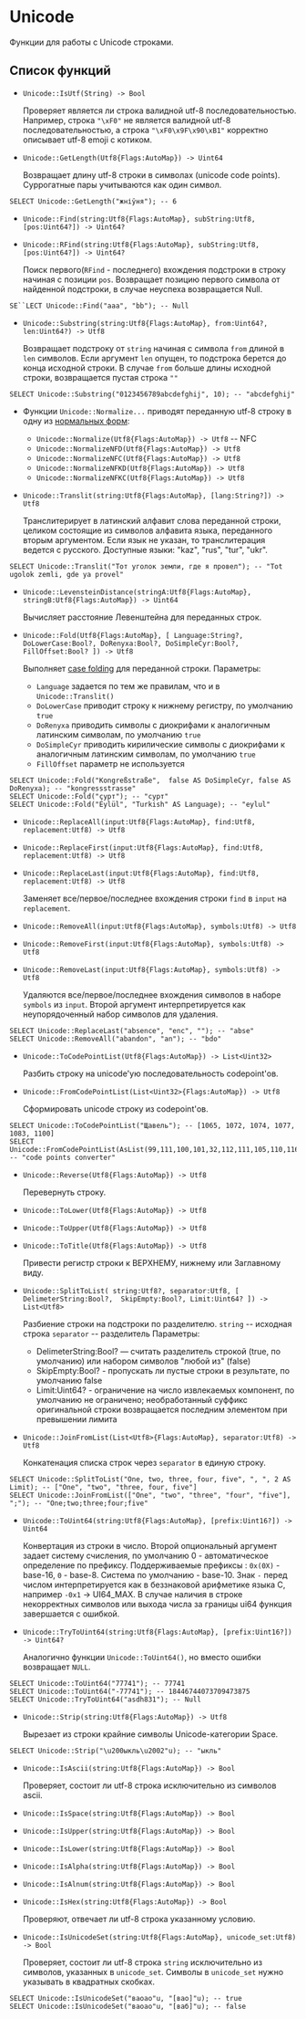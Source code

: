 # Unicode
Функции для работы с Unicode строками.

## Список функций

* `Unicode::IsUtf(String) -> Bool`

  Проверяет является ли строка валидной utf-8 последовательностью. Например, строка `"\xF0"` не является валидной utf-8 последовательностью, а строка `"\xF0\x9F\x90\xB1"` корректно описывает utf-8 emoji с котиком.

* `Unicode::GetLength(Utf8{Flags:AutoMap}) -> Uint64`

  Возвращает длину utf-8 строки в символах (unicode code points). Суррогатные пары учитываются как один символ.

```yql
SELECT Unicode::GetLength("жніўня"); -- 6
```

* `Unicode::Find(string:Utf8{Flags:AutoMap}, subString:Utf8, [pos:Uint64?]) -> Uint64?`
* `Unicode::RFind(string:Utf8{Flags:AutoMap}, subString:Utf8, [pos:Uint64?]) -> Uint64?`

  Поиск первого(`RFind` - последнего) вхождения подстроки в строку начиная с позиции `pos`. Возвращает позицию первого символа от найденной подстроки, в случае неуспеха возвращается Null.

```yql
SE``LECT Unicode::Find("aaa", "bb"); -- Null
```

* `Unicode::Substring(string:Utf8{Flags:AutoMap}, from:Uint64?, len:Uint64?) -> Utf8`

  Возвращает подстроку от `string` начиная с символа `from` длиной в `len` символов. Если аргумент `len` опущен, то подстрока берется до конца исходной строки.
  В случае `from` больше длины исходной строки, возвращается пустая строка `""`

```yql
SELECT Unicode::Substring("0123456789abcdefghij", 10); -- "abcdefghij"
```

* Функции `Unicode::Normalize...` приводят переданную utf-8 строку в одну из [нормальных форм](https://unicode.org/reports/tr15/#Norm_Forms):

  * `Unicode::Normalize(Utf8{Flags:AutoMap}) -> Utf8` -- NFC
  * `Unicode::NormalizeNFD(Utf8{Flags:AutoMap}) -> Utf8`
  * `Unicode::NormalizeNFC(Utf8{Flags:AutoMap}) -> Utf8`
  * `Unicode::NormalizeNFKD(Utf8{Flags:AutoMap}) -> Utf8`
  * `Unicode::NormalizeNFKC(Utf8{Flags:AutoMap}) -> Utf8`


* `Unicode::Translit(string:Utf8{Flags:AutoMap}, [lang:String?]) -> Utf8`

  Транслитерирует в латинский алфавит слова переданной строки, целиком состоящие из символов алфавита языка, переданного вторым аргументом. Если язык не указан, то транслитерация ведется с русского. Доступные языки: "kaz", "rus", "tur", "ukr".

```yql
SELECT Unicode::Translit("Тот уголок земли, где я провел"); -- "Tot ugolok zemli, gde ya provel"
```

* `Unicode::LevensteinDistance(stringA:Utf8{Flags:AutoMap}, stringB:Utf8{Flags:AutoMap}) -> Uint64`

  Вычисляет расстояние Левенштейна для переданных строк.

* `Unicode::Fold(Utf8{Flags:AutoMap}, [ Language:String?, DoLowerCase:Bool?, DoRenyxa:Bool?, DoSimpleCyr:Bool?, FillOffset:Bool? ]) -> Utf8`

  Выполняет [case folding](https://www.w3.org/TR/charmod-norm/#definitionCaseFolding) для переданной строки.
  Параметры:

  - `Language` задается по тем же правилам, что и в `Unicode::Translit()`
  - `DoLowerCase` приводит строку к нижнему регистру, по умолчанию `true`
  - `DoRenyxa` приводить символы с диокрифами к аналогичным латинским символам, по умолчанию `true`
  - `DoSimpleCyr` приводить кирилические символы с диокрифами к аналогичным латинским символам, по умолчанию `true`
  - `FillOffset` параметр не используется

```yql
SELECT Unicode::Fold("Kongreßstraße",  false AS DoSimpleCyr, false AS DoRenyxa); -- "kongressstrasse"
SELECT Unicode::Fold("ҫурт"); -- "сурт"
SELECT Unicode::Fold("Eylül", "Turkish" AS Language); -- "eylul"
```

* `Unicode::ReplaceAll(input:Utf8{Flags:AutoMap}, find:Utf8, replacement:Utf8) -> Utf8`
* `Unicode::ReplaceFirst(input:Utf8{Flags:AutoMap}, find:Utf8, replacement:Utf8) -> Utf8`
* `Unicode::ReplaceLast(input:Utf8{Flags:AutoMap}, find:Utf8, replacement:Utf8) -> Utf8`

  Заменяет все/первое/последнее вхождения строки `find` в `input` на `replacement`.

* `Unicode::RemoveAll(input:Utf8{Flags:AutoMap}, symbols:Utf8) -> Utf8`
* `Unicode::RemoveFirst(input:Utf8{Flags:AutoMap}, symbols:Utf8) -> Utf8`
* `Unicode::RemoveLast(input:Utf8{Flags:AutoMap}, symbols:Utf8) -> Utf8`

  Удаляются все/первое/последнее вхождения символов в наборе `symbols` из `input`. Второй аргумент интерпретируется как неупорядоченный набор символов для удаления.

```yql
SELECT Unicode::ReplaceLast("absence", "enc", ""); -- "abse"
SELECT Unicode::RemoveAll("abandon", "an"); -- "bdo"
```

* `Unicode::ToCodePointList(Utf8{Flags:AutoMap}) -> List<Uint32>`

  Разбить строку на unicode'ую последовательность codepoint'ов.
* `Unicode::FromCodePointList(List<Uint32>{Flags:AutoMap}) -> Utf8`

  Сформировать unicode строку из codepoint'ов.

```yql
SELECT Unicode::ToCodePointList("Щавель"); -- [1065, 1072, 1074, 1077, 1083, 1100]
SELECT Unicode::FromCodePointList(AsList(99,111,100,101,32,112,111,105,110,116,115,32,99,111,110,118,101,114,116,101,114)); -- "code points converter"
```

* `Unicode::Reverse(Utf8{Flags:AutoMap}) -> Utf8`

  Перевернуть строку.

* `Unicode::ToLower(Utf8{Flags:AutoMap}) -> Utf8`
* `Unicode::ToUpper(Utf8{Flags:AutoMap}) -> Utf8`
* `Unicode::ToTitle(Utf8{Flags:AutoMap}) -> Utf8`

  Привести регистр строки к ВЕРХНЕМУ, нижнему или Заглавному виду.

* `Unicode::SplitToList( string:Utf8?, separator:Utf8, [ DelimeterString:Bool?,  SkipEmpty:Bool?, Limit:Uint64? ]) -> List<Utf8>`

  Разбиение строки на подстроки по разделителю.
  `string` -- исходная строка
  `separator` -- разделитель
  Параметры:

  - DelimeterString:Bool? — считать разделитель строкой (true, по умолчанию) или набором символов "любой из" (false)
  - SkipEmpty:Bool? - пропускать ли пустые строки в результате, по умолчанию false
  - Limit:Uint64? - ограничение на число извлекаемых компонент, по умолчанию не ограничено; необработанный суффикс оригинальной строки возвращается последним элементом при превышении лимита

* `Unicode::JoinFromList(List<Utf8>{Flags:AutoMap}, separator:Utf8) -> Utf8`

  Конкатенация списка строк через `separator` в единую строку.

```yql
SELECT Unicode::SplitToList("One, two, three, four, five", ", ", 2 AS Limit); -- ["One", "two", "three, four, five"]
SELECT Unicode::JoinFromList(["One", "two", "three", "four", "five"], ";"); -- "One;two;three;four;five"
```

* `Unicode::ToUint64(string:Utf8{Flags:AutoMap}, [prefix:Uint16?]) -> Uint64`

  Конвертация из строки в число.
  Второй опциональный аргумент задает систему счисления, по умолчанию 0 - автоматическое определение по префиксу.
  Поддерживаемые префиксы : `0x(0X)` - base-16, `0` - base-8. Система по умолчанию - base-10.
  Знак `-` перед числом интерпретируется как в беззнаковой арифметике языка C, например `-0x1` -> UI64_MAX.
  В случае наличия в строке некорректных символов или выхода числа за границы ui64 функция завершается с ошибкой.

* `Unicode::TryToUint64(string:Utf8{Flags:AutoMap}, [prefix:Uint16?]) -> Uint64?`

  Аналогично функции `Unicode::ToUint64()`, но вместо ошибки возвращает `NULL`.

```yql
SELECT Unicode::ToUint64("77741"); -- 77741
SELECT Unicode::ToUint64("-77741"); -- 18446744073709473875
SELECT Unicode::TryToUint64("asdh831"); -- Null
```

* `Unicode::Strip(string:Utf8{Flags:AutoMap}) -> Utf8`

  Вырезает из строки крайние символы Unicode-категории Space.

```yql
SELECT Unicode::Strip("\u200ыкль\u2002"u); -- "ыкль"
```

* `Unicode::IsAscii(string:Utf8{Flags:AutoMap}) -> Bool`

  Проверяет, состоит ли utf-8 строка исключительно из символов ascii.

* `Unicode::IsSpace(string:Utf8{Flags:AutoMap}) -> Bool`
* `Unicode::IsUpper(string:Utf8{Flags:AutoMap}) -> Bool`
* `Unicode::IsLower(string:Utf8{Flags:AutoMap}) -> Bool`
* `Unicode::IsAlpha(string:Utf8{Flags:AutoMap}) -> Bool`
* `Unicode::IsAlnum(string:Utf8{Flags:AutoMap}) -> Bool`
* `Unicode::IsHex(string:Utf8{Flags:AutoMap}) -> Bool`

  Проверяют, отвечает ли utf-8 строка указанному условию.

* `Unicode::IsUnicodeSet(string:Utf8{Flags:AutoMap}, unicode_set:Utf8) -> Bool`

  Проверяет, состоит ли utf-8 строка `string` исключительно из символов, указанных в `unicode_set`. Символы в `unicode_set` нужно указывать в квадратных скобках.

```yql
SELECT Unicode::IsUnicodeSet("ваоао"u, "[вао]"u); -- true
SELECT Unicode::IsUnicodeSet("ваоао"u, "[ваб]"u); -- false
```
